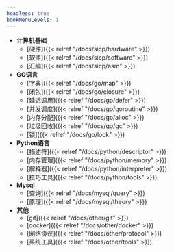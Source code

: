 ```yaml
---
headless: true
bookMenuLevels: 1
---
```


- **计算机基础**
  - [硬件]({{< relref "/docs/sicp/hardware" >}})
  - [软件]({{< relref "/docs/sicp/software" >}})
  - [汇编]({{< relref "/docs/sicp/asm" >}})
- **GO语言**
  - [字典]({{< relref "/docs/go/map" >}})
  - [闭包]({{< relref "/docs/go/closure" >}})
  - [延迟调用]({{< relref "/docs/go/defer" >}})
  - [并发调度]({{< relref "/docs/go/goroutine" >}})
  - [内存分配]({{< relref "/docs/go/alloc" >}})
  - [垃圾回收]({{< relref "/docs/go/gc" >}})
  - [锁]({{< relref "/docs/go/lock" >}})
- **Python语言**
  - [描述符]({{< relref "/docs/python/descriptor" >}})
  - [内存管理]({{< relref "/docs/python/memory" >}})
  - [解释器]({{< relref "/docs/python/interpreter" >}})
  - [技巧工具]({{< relref "/docs/python/tools" >}})
- **Mysql**
  - [查询]({{< relref "/docs/mysql/query" >}})
  - [原理]({{< relref "/docs/mysql/theory" >}})
- **其他**
  - [git]({{< relref "/docs/other/git" >}})
  - [docker]({{< relref "/docs/other/docker" >}})
  - [网络协议]({{< relref "/docs/other/protocol" >}})
  - [系统工具]({{< relref "/docs/other/tools" >}})
